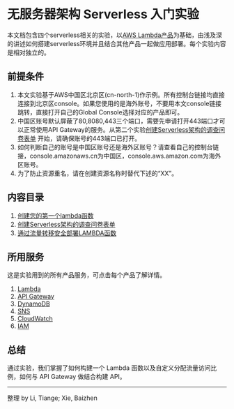# 无服务器架构 Serverless 入门实验

本文档包含四个serverless相关的实验，以[AWS Lambda产品](https://www.amazonaws.cn/lambda/)为基础，由浅及深的讲述如何搭建serverless环境并且结合其他产品一起做应用部署。每个实验内容是相对独立的。

## 前提条件
1. 本文实验基于AWS中国区北京区(cn-north-1)作示例。所有控制台链接均直接连接到北京区console。如果您使用的是海外账号，不要用本文console链接跳转，直接打开自己的Global Console选择对应的产品即可。
1. 中国区账号默认屏蔽了80,8080,443三个端口，需要先申请打开443端口才可以正常使用API Gateway的服务。从第二个实验[创建Serverless架构的调查问卷表单](lab2.md) 开始，请确保账号的443端口已打开。
1. 如何判断自己的账号是中国区账号还是海外区账号？请查看自己的控制台链接，console.amazonaws.cn为中国区，console.aws.amazon.com为海外区账号。
1. 为了防止资源重名，请在创建资源名称时替代下述的“XX”。

## 内容目录
1. [创建您的第一个lambda函数](lab1.md)  
1. [创建Serverless架构的调查问卷表单](lab2.md)   
1. [通过流量转移安全部署LAMBDA函数](lab3.md)    
  
## 所用服务
这是实验用到的所有产品服务，可点击每个产品了解详情。
1. [Lambda](https://www.amazonaws.cn/lambda/)
1. [API Gateway](https://www.amazonaws.cn/api-gateway/?nc2=h_l3_n)
1. [DynamoDB](https://www.amazonaws.cn/dynamodb/?nc2=h_l3_db)
1. [SNS](https://www.amazonaws.cn/sns/?nc2=h_l3_ms)
1. [CloudWatch](https://www.amazonaws.cn/cloudwatch/?nc2=h_l3_dm)  
1. [IAM](https://www.amazonaws.cn/iam/?nc2=h_l3_al)  

## 总结
通过实验，我们掌握了如何构建一个 Lambda 函数以及自定义分配流量访问比例，如何与 API Gateway 做结合构建 API。
  
--------
整理 by Li, Tiange; Xie, Baizhen